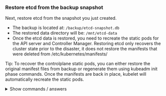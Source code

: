 ### Restore etcd from the backup snapshot

Next, restore etcd from the snapshot you just created.

- The backup is located at: `/backup/etcd-snapshot.db`
- The restored data directory will be: `/mnt/etcd-data`
- Once the etcd data is restored, you need to recreate the static pods for the API server and Controller Manager. Restoring etcd only recovers the cluster state prior to the disaster, it does not restore the manifests that were deleted from /etc/kubernetes/manifests/

Tip:
To recover the controlplane static pods, you can either restore the original manifest files from backup or regenerate them using kubeadm init phase commands. Once the manifests are back in place, kubelet will automatically recreate the static pods.

<details>
<summary>Show commands / answers</summary>
<p>

```bash
ETCDCTL_API=3 etcdutl snapshot restore /backup/etcd-snapshot.db --data-dir /mnt/etcd-data

# Verify the restored directory
ls /mnt/etcd-data

# Recreate the static pods (use control-plane; it's not actually the hostname controlplane)
sudo kubeadm init phase control-plane apiserver
sudo kubeadm init phase control-plane controller-manager
```

</p>
</details>
